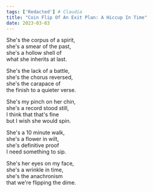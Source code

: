 ```yaml
---  
tags: ['Redacted'] # Claudia
title: "Coin Flip Of An Exit Plan: A Hiccup In Time"
date: 2023-03-03
---
```


She's the corpus of a spirit,  
she's a smear of the past,  
she's a hollow shell of  
what she inherits at last.

She's the lack of a battle,  
she's the chorus reversed,  
she's the carapace of  
the finish to a quieter verse.

She's my pinch on her chin,  
she's a record stood still,  
I think that that's fine  
but I wish she would spin.

She's a 10 minute walk,  
she's a flower in wilt,  
she's definitive proof  
I need something to sip.

She's her eyes on my face,  
she's a wrinkle in time,  
she's the anachronism  
that we're flipping the dime.
